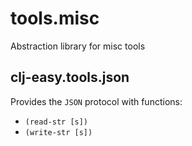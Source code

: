 # tools.misc
Abstraction library for misc tools

## clj-easy.tools.json

Provides the `JSON` protocol with functions:

- `(read-str [s])`
- `(write-str [s])`
